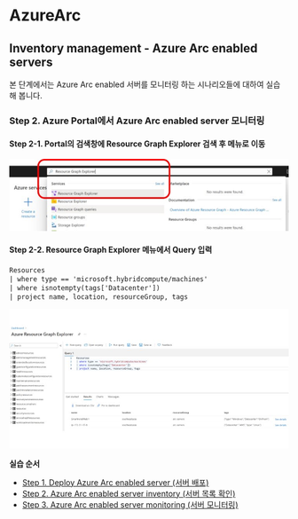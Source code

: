 # AzureArc

## Inventory management - Azure Arc enabled servers

본 단계에서는 Azure Arc enabled 서버를 모니터링 하는 시나리오들에 대하여 실습 해 봅니다.

### Step 2. Azure Portal에서 Azure Arc enabled server 모니터링

#### Step 2-1. Portal의 검색창에 Resource Graph Explorer 검색 후 메뉴로 이동

![alt text][id1]

[id1]: /images/Step2-01.jpg "Azure Arc 검색"

#### Step 2-2. Resource Graph Explorer 메뉴에서 Query 입력

```
Resources
| where type == 'microsoft.hybridcompute/machines'
| where isnotempty(tags['Datacenter'])
| project name, location, resourceGroup, tags
```

![alt text][id2]

[id2]: /images/Step2-02.jpg "Azure Arc 메뉴"

**실습 순서**

<!-- TOC -->

- [Step 1. Deploy Azure Arc enabled server (서버 배포)](#deploy-azure-arc-enabled-server)
- [Step 2. Azure Arc enabled server inventory (서버 목록 확인)](https://github.com/jeongaelee/AzureArc/tree/main/inventory-arc-enabled-servers.md)
- [Step 3. Azure Arc enabled server monitoring (서버 모니터링)](https://github.com/jeongaelee/AzureArc/tree/main/monitor-arc-enabled-servers.md)

<!-- /TOC -->
